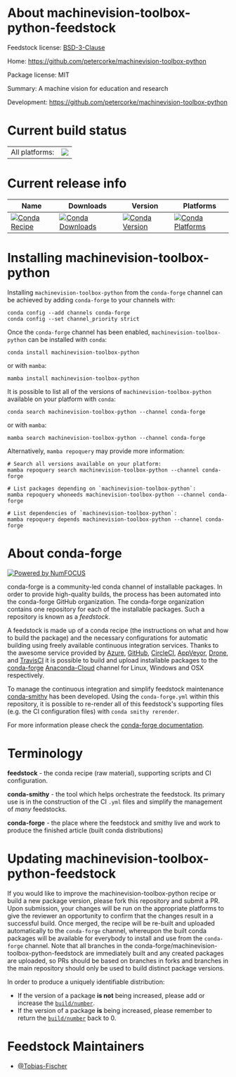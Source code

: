 About machinevision-toolbox-python-feedstock
============================================

Feedstock license: [BSD-3-Clause](https://github.com/conda-forge/machinevision-toolbox-python-feedstock/blob/main/LICENSE.txt)

Home: https://github.com/petercorke/machinevision-toolbox-python

Package license: MIT

Summary: A machine vision for education and research

Development: https://github.com/petercorke/machinevision-toolbox-python

Current build status
====================


<table><tr><td>All platforms:</td>
    <td>
      <a href="https://dev.azure.com/conda-forge/feedstock-builds/_build/latest?definitionId=17589&branchName=main">
        <img src="https://dev.azure.com/conda-forge/feedstock-builds/_apis/build/status/machinevision-toolbox-python-feedstock?branchName=main">
      </a>
    </td>
  </tr>
</table>

Current release info
====================

| Name | Downloads | Version | Platforms |
| --- | --- | --- | --- |
| [![Conda Recipe](https://img.shields.io/badge/recipe-machinevision--toolbox--python-green.svg)](https://anaconda.org/conda-forge/machinevision-toolbox-python) | [![Conda Downloads](https://img.shields.io/conda/dn/conda-forge/machinevision-toolbox-python.svg)](https://anaconda.org/conda-forge/machinevision-toolbox-python) | [![Conda Version](https://img.shields.io/conda/vn/conda-forge/machinevision-toolbox-python.svg)](https://anaconda.org/conda-forge/machinevision-toolbox-python) | [![Conda Platforms](https://img.shields.io/conda/pn/conda-forge/machinevision-toolbox-python.svg)](https://anaconda.org/conda-forge/machinevision-toolbox-python) |

Installing machinevision-toolbox-python
=======================================

Installing `machinevision-toolbox-python` from the `conda-forge` channel can be achieved by adding `conda-forge` to your channels with:

```
conda config --add channels conda-forge
conda config --set channel_priority strict
```

Once the `conda-forge` channel has been enabled, `machinevision-toolbox-python` can be installed with `conda`:

```
conda install machinevision-toolbox-python
```

or with `mamba`:

```
mamba install machinevision-toolbox-python
```

It is possible to list all of the versions of `machinevision-toolbox-python` available on your platform with `conda`:

```
conda search machinevision-toolbox-python --channel conda-forge
```

or with `mamba`:

```
mamba search machinevision-toolbox-python --channel conda-forge
```

Alternatively, `mamba repoquery` may provide more information:

```
# Search all versions available on your platform:
mamba repoquery search machinevision-toolbox-python --channel conda-forge

# List packages depending on `machinevision-toolbox-python`:
mamba repoquery whoneeds machinevision-toolbox-python --channel conda-forge

# List dependencies of `machinevision-toolbox-python`:
mamba repoquery depends machinevision-toolbox-python --channel conda-forge
```


About conda-forge
=================

[![Powered by
NumFOCUS](https://img.shields.io/badge/powered%20by-NumFOCUS-orange.svg?style=flat&colorA=E1523D&colorB=007D8A)](https://numfocus.org)

conda-forge is a community-led conda channel of installable packages.
In order to provide high-quality builds, the process has been automated into the
conda-forge GitHub organization. The conda-forge organization contains one repository
for each of the installable packages. Such a repository is known as a *feedstock*.

A feedstock is made up of a conda recipe (the instructions on what and how to build
the package) and the necessary configurations for automatic building using freely
available continuous integration services. Thanks to the awesome service provided by
[Azure](https://azure.microsoft.com/en-us/services/devops/), [GitHub](https://github.com/),
[CircleCI](https://circleci.com/), [AppVeyor](https://www.appveyor.com/),
[Drone](https://cloud.drone.io/welcome), and [TravisCI](https://travis-ci.com/)
it is possible to build and upload installable packages to the
[conda-forge](https://anaconda.org/conda-forge) [Anaconda-Cloud](https://anaconda.org/)
channel for Linux, Windows and OSX respectively.

To manage the continuous integration and simplify feedstock maintenance
[conda-smithy](https://github.com/conda-forge/conda-smithy) has been developed.
Using the ``conda-forge.yml`` within this repository, it is possible to re-render all of
this feedstock's supporting files (e.g. the CI configuration files) with ``conda smithy rerender``.

For more information please check the [conda-forge documentation](https://conda-forge.org/docs/).

Terminology
===========

**feedstock** - the conda recipe (raw material), supporting scripts and CI configuration.

**conda-smithy** - the tool which helps orchestrate the feedstock.
                   Its primary use is in the construction of the CI ``.yml`` files
                   and simplify the management of *many* feedstocks.

**conda-forge** - the place where the feedstock and smithy live and work to
                  produce the finished article (built conda distributions)


Updating machinevision-toolbox-python-feedstock
===============================================

If you would like to improve the machinevision-toolbox-python recipe or build a new
package version, please fork this repository and submit a PR. Upon submission,
your changes will be run on the appropriate platforms to give the reviewer an
opportunity to confirm that the changes result in a successful build. Once
merged, the recipe will be re-built and uploaded automatically to the
`conda-forge` channel, whereupon the built conda packages will be available for
everybody to install and use from the `conda-forge` channel.
Note that all branches in the conda-forge/machinevision-toolbox-python-feedstock are
immediately built and any created packages are uploaded, so PRs should be based
on branches in forks and branches in the main repository should only be used to
build distinct package versions.

In order to produce a uniquely identifiable distribution:
 * If the version of a package **is not** being increased, please add or increase
   the [``build/number``](https://docs.conda.io/projects/conda-build/en/latest/resources/define-metadata.html#build-number-and-string).
 * If the version of a package **is** being increased, please remember to return
   the [``build/number``](https://docs.conda.io/projects/conda-build/en/latest/resources/define-metadata.html#build-number-and-string)
   back to 0.

Feedstock Maintainers
=====================

* [@Tobias-Fischer](https://github.com/Tobias-Fischer/)

